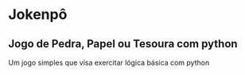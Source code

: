 # Jokenpô

## Jogo de Pedra, Papel ou Tesoura com python

Um jogo simples que visa exercitar lógica básica com python